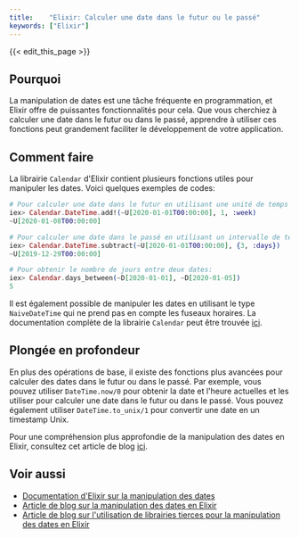```yaml
---
title:    "Elixir: Calculer une date dans le futur ou le passé"
keywords: ["Elixir"]
---
```


{{< edit_this_page >}}

## Pourquoi

La manipulation de dates est une tâche fréquente en programmation, et Elixir offre de puissantes fonctionnalités pour cela. Que vous cherchiez à calculer une date dans le futur ou dans le passé, apprendre à utiliser ces fonctions peut grandement faciliter le développement de votre application.

## Comment faire

La librairie `Calendar` d'Elixir contient plusieurs fonctions utiles pour manipuler les dates. Voici quelques exemples de codes:

```Elixir
# Pour calculer une date dans le futur en utilisant une unité de temps spécifique:
iex> Calendar.DateTime.add!(~U[2020-01-01T00:00:00], 1, :week)
~U[2020-01-08T00:00:00]

# Pour calculer une date dans le passé en utilisant un intervalle de temps:
iex> Calendar.DateTime.subtract(~U[2020-01-01T00:00:00], {3, :days})
~U[2019-12-29T00:00:00]

# Pour obtenir le nombre de jours entre deux dates:
iex> Calendar.days_between(~D[2020-01-01], ~D[2020-01-05])
5
```

Il est également possible de manipuler les dates en utilisant le type `NaiveDateTime` qui ne prend pas en compte les fuseaux horaires. La documentation complète de la librairie `Calendar` peut être trouvée [ici](https://hexdocs.pm/elixir/Calendar.html).

## Plongée en profondeur

En plus des opérations de base, il existe des fonctions plus avancées pour calculer des dates dans le futur ou dans le passé. Par exemple, vous pouvez utiliser `DateTime.now/0` pour obtenir la date et l'heure actuelles et les utiliser pour calculer une date dans le futur ou dans le passé. Vous pouvez également utiliser `DateTime.to_unix/1` pour convertir une date en un timestamp Unix.

Pour une compréhension plus approfondie de la manipulation des dates en Elixir, consultez cet article de blog [ici](https://bob.so/blog/working-with-dates-in-elixir/).

## Voir aussi

- [Documentation d'Elixir sur la manipulation des dates](https://hexdocs.pm/elixir/Calendar.html)
- [Article de blog sur la manipulation des dates en Elixir](https://bob.so/blog/working-with-dates-in-elixir/)
- [Article de blog sur l'utilisation de librairies tierces pour la manipulation des dates en Elixir](https://ashleydawson.github.io/2017/elixir-date-time/)